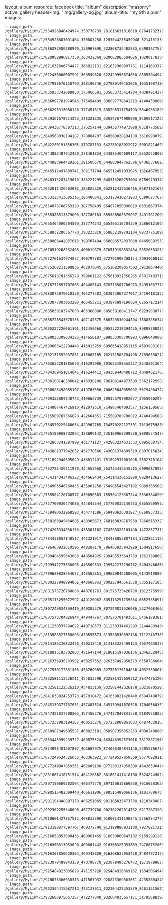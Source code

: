 
layout: album
resource: facebook
title: "album"
description: "masonry"
active: gallery
header-img: "img/gallery-bg.jpg"
album-title: "my 9th album"
images:
    
    - image_path: /gallery/MyLinh/1/584926840424974_350770739_281016631016018_8764173237675760646_n.jpg
    - image_path: /gallery/MyLinh/1/584928607091464_350803258_1285044235439948_5214131339892830203_n.jpg
    - image_path: /gallery/MyLinh/1/586287580288900_350967898_523808736482283_6590267757108079605_n.jpg
    - image_path: /gallery/MyLinh/1/620002986917359_363432369_620002983584026_1020017835491646180_n.jpg
    - image_path: /gallery/MyLinh/1/621632306754427_363822131_621632300087761_111416833779521727_n.jpg
    - image_path: /gallery/MyLinh/1/622430000007991_366539620_622429996674658_8805704494120758640_n.jpg
    - image_path: /gallery/MyLinh/1/627988676118790_368190746_627989149452076_1635108718955381925_n.jpg
    - image_path: /gallery/MyLinh/1/635033742080950_375066501_635033735414284_4038491427041057780_n.jpg
    - image_path: /gallery/MyLinh/1/636097781974546_375454499_636097778641213_4140433806666816938_n.jpg
    - image_path: /gallery/MyLinh/1/638295315088126_377451819_638295311754793_5846988189673613355_n.jpg
    - image_path: /gallery/MyLinh/1/639367678314223_378321335_639367674980890_8309817123026597061_n.jpg
    - image_path: /gallery/MyLinh/1/639436778307313_376257144_639436774973980_8318773562924187666_n.jpg
    - image_path: /gallery/MyLinh/1/640568038194187_378884707_640568028194188_3616998079182412083_n.jpg
    - image_path: /gallery/MyLinh/1/642280191356305_379787133_642280188022972_5001821462544262394_n.jpg
    - image_path: /gallery/MyLinh/1/643085407942450_378401834_643085404609117_5552553800034408074_n.jpg
    - image_path: /gallery/MyLinh/1/644883964429261_381506670_644883947762596_8436537602257022469_n.jpg
    - image_path: /gallery/MyLinh/1/645512497699741_382171704_645512491033075_1826467953209061067_n.jpg
    - image_path: /gallery/MyLinh/1/648313207419670_383221299_648313200753004_6756979334551727066_n.jpg
    - image_path: /gallery/MyLinh/1/652812420303082_385823329_652812413636416_8687192169838993002_n.jpg
    - image_path: /gallery/MyLinh/1/653123413605316_386400841_653123410271983_6389627767093698277_n.jpg
    - image_path: /gallery/MyLinh/1/654876706763320_387750495_654877050096619_6631667374048751458_n.jpg
    - image_path: /gallery/MyLinh/1/655386513379006_387780183_655386503379007_3491781209694364780_n.jpg
    - image_path: /gallery/MyLinh/1/655464006704590_387774243_655466116704379_3386612166502222304_n.jpg
    - image_path: /gallery/MyLinh/1/658832206367770_393233818_658832199701104_8873775189945539847_n.jpg
    - image_path: /gallery/MyLinh/1/668806442037013_398787494_668806572037000_6445088253799107702_n.jpg
    - image_path: /gallery/MyLinh/1/670519208532403_400019879_670519198532404_5852058323735751412_n.jpg
    - image_path: /gallery/MyLinh/1/672761634974827_400797783_672761998308124_2993960812225109658_n.jpg
    - image_path: /gallery/MyLinh/1/675268211390836_402075045_675268208057503_3912867440699477335_n.jpg
    - image_path: /gallery/MyLinh/1/675613781356279_399661122_675613921356265_6591748271566793348_n.jpg
    - image_path: /gallery/MyLinh/1/678772557707068_404405143_678773507706973_5495163777654777761_n.jpg
    - image_path: /gallery/MyLinh/1/683073070610350_405277383_683073067277017_341941812329284303_n.jpg
    - image_path: /gallery/MyLinh/1/683877003863290_405453251_683876997196624_626571721468670073_n.jpg
    - image_path: /gallery/MyLinh/1/685039103747080_405366090_685039100413747_6229963077694262249_n.jpg
    - image_path: /gallery/MyLinh/1/686728543578136_407147575_686728530244804_7688385674631204282_n.jpg
    - image_path: /gallery/MyLinh/1/695232226061101_412459668_695232219394435_8989870822630351238_n.jpg
    - image_path: /gallery/MyLinh/1/698833309034326_414658187_698833305700993_6996048808062915267_n.jpg
    - image_path: /gallery/MyLinh/1/699665422284448_415023259_699665418951115_4583983183113908581_n.jpg
    - image_path: /gallery/MyLinh/1/702131592037831_415085165_702131588704498_8739633021278979331_n.jpg
    - image_path: /gallery/MyLinh/1/703653201885670_416293986_703653198552337_8348201364017820383_n.jpg
    - image_path: /gallery/MyLinh/1/704369451814045_416244412_704369448480712_4049462178314171103_n.jpg
    - image_path: /gallery/MyLinh/1/706108148306842_416330206_706108144973509_5662172558844904688_n.jpg
    - image_path: /gallery/MyLinh/1/708625498055107_419763656_708625648055092_5679400472237214810_n.jpg
    - image_path: /gallery/MyLinh/1/709355804648743_419662739_709355797982077_5955960299407276494_n.jpg
    - image_path: /gallery/MyLinh/1/714907467426910_422072610_714907464093577_1256159505850289261_n.jpg
    - image_path: /gallery/MyLinh/1/715509787366678_422664351_715509780700012_4740494588024742571_n.jpg
    - image_path: /gallery/MyLinh/1/734570225460634_429962765_734570222127301_7313675985689791871_n.jpg
    - image_path: /gallery/MyLinh/1/735180968732893_428699142_735180965399560_8888534547805628173_n.jpg
    - image_path: /gallery/MyLinh/1/742863241297999_431771127_742863234631333_6895058754166058147_n.jpg
    - image_path: /gallery/MyLinh/1/743081377942852_432778566_743081374609519_8607015624053535120_n.jpg
    - image_path: /gallery/MyLinh/1/751892940395029_433012491_751892937061696_5582378104373097321_n.jpg
    - image_path: /gallery/MyLinh/1/753723430211980_434652668_753723413545315_6999087095951869329_n.jpg
    - image_path: /gallery/MyLinh/1/754314343486222_434662434_754314330152890_8929413627822937092_n.jpg
    - image_path: /gallery/MyLinh/1/754905546760435_435061258_754905543427102_9089366508313717143_n.jpg
    - image_path: /gallery/MyLinh/1/755504126700577_435056363_755504123367244_553638402059090839_n.jpg
    - image_path: /gallery/MyLinh/1/757769036474086_434843544_757769033140753_6855569593269866705_n.jpg
    - image_path: /gallery/MyLinh/1/759490632968593_434771586_759490626301927_6768937325353329362_n.jpg
    - image_path: /gallery/MyLinh/1/768163845434605_438305673_768163838767939_72666153327593213_n.jpg
    - image_path: /gallery/MyLinh/1/774208334830156_438301162_774208328163490_1472857731906132199_n.jpg
    - image_path: /gallery/MyLinh/1/784438057140517_441321917_784438053807184_5332861115583182891_n.jpg
    - image_path: /gallery/MyLinh/1/796403932610596_448207179_796403935943929_1504917656048784431_n.jpg
    - image_path: /gallery/MyLinh/1/799404595643863_448584025_799405535643769_1561760869132283155_n.jpg
    - image_path: /gallery/MyLinh/1/799542275630095_448509333_799542272296762_5404346686669499920_n.jpg
    - image_path: /gallery/MyLinh/1/799629838954672_448503851_799629842288005_6143919089405337806_n.jpg
    - image_path: /gallery/MyLinh/1/800227948894861_448605863_800227945561528_5355127103311655658_n.jpg
    - image_path: /gallery/MyLinh/1/801575728760083_448761763_801575725426750_1312375999524676995_n.jpg
    - image_path: /gallery/MyLinh/1/805113255072997_449120962_805113251739664_6652565891661188134_n.jpg
    - image_path: /gallery/MyLinh/1/807249034859419_449203579_807249031526086_5327968460097360524_n.jpg
    - image_path: /gallery/MyLinh/1/807573784826944_449447767_807573781493611_5456189381588494461_n.jpg
    - image_path: /gallery/MyLinh/1/811230337794622_449718573_811230334461289_2144483943471399429_n.jpg
    - image_path: /gallery/MyLinh/1/813588527558803_450555373_813588530892136_7112243738819766744_n.jpg
    - image_path: /gallery/MyLinh/1/814185330832456_450318410_814185327499123_4057463035810507820_n.jpg
    - image_path: /gallery/MyLinh/1/818815193702803_451647144_818815197036136_2346232843927644237_n.jpg
    - image_path: /gallery/MyLinh/1/826336936283962_453257352_826337492950573_6558786664652284735_n.jpg
    - image_path: /gallery/MyLinh/1/827530172831305_453769085_827530176164638_4032339801316609713_n.jpg
    - image_path: /gallery/MyLinh/1/832581112326211_454833298_832581435659512_3847476126700783279_n.jpg
    - image_path: /gallery/MyLinh/1/832581122326210_454813159_832581442326178_5021820528175399388_n.jpg
    - image_path: /gallery/MyLinh/1/841638824753773_457010472_841638821420440_6594748879037524694_n.jpg
    - image_path: /gallery/MyLinh/1/845139377737051_457487524_845139941070328_1704056035155204104_n.jpg
    - image_path: /gallery/MyLinh/1/847427837508205_457455276_847427840841538_9184955823593284639_n.jpg
    - image_path: /gallery/MyLinh/1/857232883194367_460513276_857232889861033_6487452015235075590_n.jpg
    - image_path: /gallery/MyLinh/1/858987349685587_460823101_858987356352253_4030240800574228489_n.jpg
    - image_path: /gallery/MyLinh/1/863445999239722_460875524_863446392573016_7817887156608967299_n.jpg
    - image_path: /gallery/MyLinh/1/874098481507807_462687975_874098484841140_3305576677292820972_n.jpg
    - image_path: /gallery/MyLinh/1/877249524526036_463363922_877249527859369_5577692811067192758_n.jpg
    - image_path: /gallery/MyLinh/1/877249907859331_462809136_877250137859308_4642639047435279296_n.jpg
    - image_path: /gallery/MyLinh/1/881661410751514_464126362_881661417418180_5324824902438309600_n.jpg
    - image_path: /gallery/MyLinh/1/897150609202594_466473770_897150615869260_7615628363601151143_n.jpg
    - image_path: /gallery/MyLinh/1/898515482399440_466611906_898515489066106_110178867540336347_n.jpg
    - image_path: /gallery/MyLinh/1/901104848807170_466251065_901105835473738_1210343887040119703_n.jpg
    - image_path: /gallery/MyLinh/1/902362255348096_467739708_902362262014762_821728732020051887_n.jpg
    - image_path: /gallery/MyLinh/1/910601427857512_468833590_910601431190845_5756284277672999419_n.jpg
    - image_path: /gallery/MyLinh/1/913198877597767_469372790_913198880931100_7927021721049529226_n.jpg
    - image_path: /gallery/MyLinh/1/916038853980436_469961465_916038860647102_9159299126373076043_n.jpg
    - image_path: /gallery/MyLinh/1/916306313953690_469861442_916306323953689_247867520634459095_n.jpg
    - image_path: /gallery/MyLinh/1/916307850620203_469448029_916308633953458_2484797217610007828_n.jpg
    - image_path: /gallery/MyLinh/1/923078489943139_470798778_923078493276472_1571979962042940757_n.jpg
    - image_path: /gallery/MyLinh/1/925484923035829_471153228_925484926369162_153450549486128471_n.jpg
    - image_path: /gallery/MyLinh/1/928873366030318_471567932_928873369363651_423580042453229262_n.jpg
    - image_path: /gallery/MyLinh/1/932304415687213_472137011_932304422353879_8261151562148401335_n.jpg
    - image_path: /gallery/MyLinh/1/932603975657257_472277848_932604835657171_317956983924777380_n.jpg